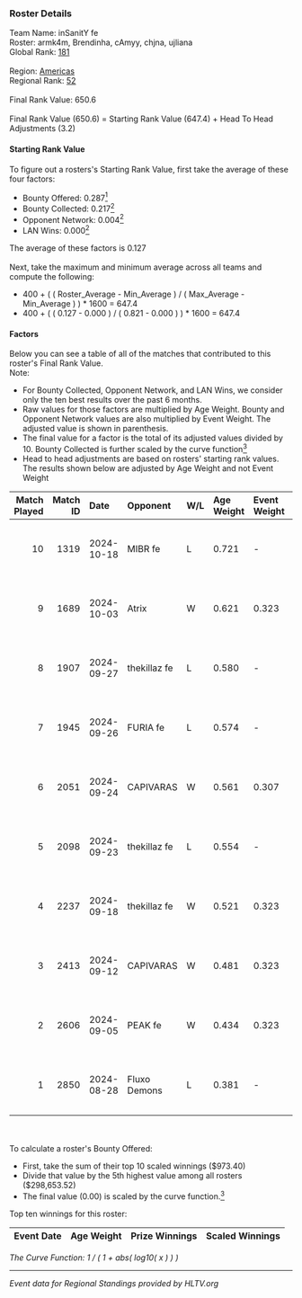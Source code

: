 ### Roster Details<br />
Team Name: inSanitY fe<br />
Roster: armk4m, Brendinha, cAmyy, chjna, ujliana<br />
Global Rank: [181](../../standings_global_2024_12_31.md)<br />
<br />
Region: [Americas]( ../../standings_americas_2024_12_31.md)<br />
Regional Rank: [52]( ../../standings_americas_2024_12_31.md)<br />
<br />
Final Rank Value:  650.6<br />
<br />
Final Rank Value (650.6) = Starting Rank Value (647.4) + Head To Head Adjustments (3.2)<br />

#### Starting Rank Value<br />
To figure out a rosters's Starting Rank Value, first take the average of these four factors:<br />
- Bounty Offered: 0.287[<sup>1</sup>](#table2)
- Bounty Collected: 0.217[<sup>2</sup>](#table1)
- Opponent Network: 0.004[<sup>2</sup>](#table1)
- LAN Wins: 0.000[<sup>2</sup>](#table1)

The average of these factors is 0.127<br />
<br />
Next, take the maximum and minimum average across all teams and compute the following:<br />
- 400 + ( ( Roster_Average - Min_Average ) / ( Max_Average - Min_Average ) ) * 1600 = 647.4
- 400 + ( ( 0.127 - 0.000 ) / ( 0.821 - 0.000 ) ) * 1600 = 647.4


#### Factors<br />
Below you can see a table of all of the matches that contributed to this roster's Final Rank Value.<br />
Note:<br />

- For Bounty Collected, Opponent Network, and LAN Wins, we consider only the ten best results over the past 6 months.
- Raw values for those factors are multiplied by Age Weight. Bounty and Opponent Network values are also multiplied by Event Weight. The adjusted value is shown in parenthesis.
- The final value for a factor is the total of its adjusted values divided by 10. Bounty Collected is further scaled by the curve function[<sup>3</sup>](#curveFunction)
- Head to head adjustments are based on rosters' starting rank values. The results shown below are adjusted by Age Weight and not Event Weight
<span id="table1"></span><br />


| Match Played | Match ID | Date       | Opponent     | W/L | Age Weight | Event Weight | Bounty Collected | Opponent Network | LAN Wins  | H2H Adj. | Roster                                   |
| -: | -: | :- | :- | :- | :- | :- | :- | :- | :- | -: | :- |
|           10 |     1319 | 2024-10-18 | MIBR fe      | L   | 0.721      | -            | -                | -                | -         |    -9.67 | armk4m, Brendinha, cAmyy, chjna, ujliana |
|            9 |     1689 | 2024-10-03 | Atrix        | W   | 0.621      | 0.323        | 0.004 (0.001)    | 0.115 (0.023)    | 0 (0.000) |    10.33 | armk4m, Brendinha, cAmyy, chjna, ujliana |
|            8 |     1907 | 2024-09-27 | thekillaz fe | L   | 0.580      | -            | -                | -                | -         |    -9.48 | armk4m, Brendinha, cAmyy, chjna, ujliana |
|            7 |     1945 | 2024-09-26 | FURIA fe     | L   | 0.574      | -            | -                | -                | -         |    -0.71 | armk4m, Brendinha, cAmyy, chjna, ujliana |
|            6 |     2051 | 2024-09-24 | CAPIVARAS    | W   | 0.561      | 0.307        | 0.003 (0.000)    | 0.000 (0.000)    | 0 (0.000) |     5.61 | armk4m, Brendinha, cAmyy, chjna, ujliana |
|            5 |     2098 | 2024-09-23 | thekillaz fe | L   | 0.554      | -            | -                | -                | -         |    -9.18 | armk4m, Brendinha, cAmyy, chjna, ujliana |
|            4 |     2237 | 2024-09-18 | thekillaz fe | W   | 0.521      | 0.323        | 0.003 (0.001)    | 0.073 (0.012)    | 0 (0.000) |     7.92 | armk4m, Brendinha, cAmyy, chjna, ujliana |
|            3 |     2413 | 2024-09-12 | CAPIVARAS    | W   | 0.481      | 0.323        | 0.003 (0.000)    | 0.000 (0.000)    | 0 (0.000) |     5.08 | armk4m, Brendinha, cAmyy, chjna, ujliana |
|            2 |     2606 | 2024-09-05 | PEAK fe      | W   | 0.434      | 0.323        | 0.003 (0.000)    | 0.031 (0.004)    | 0 (0.000) |     6.39 | armk4m, Brendinha, cAmyy, chjna, ujliana |
|            1 |     2850 | 2024-08-28 | Fluxo Demons | L   | 0.381      | -            | -                | -                | -         |    -3.06 | armk4m, Brendinha, cAmyy, chjna, ujliana |

<br />
<span id="table2"></span><br />
To calculate a roster's Bounty Offered:<br />

- First, take the sum of their top 10 scaled winnings ($973.40)
- Divide that value by the 5th highest value among all rosters ($298,653.52)
- The final value (0.00) is scaled by the curve function.[<sup>3</sup>](#curveFunction)

Top ten winnings for this roster:<br />

| Event Date | Age Weight | Prize Winnings | Scaled Winnings |
| :- | -: | :- | :- |


<span id="curveFunction"></span>_The Curve Function: 1 / ( 1 + abs( log10( x ) ) )_<br />

---
_Event data for Regional Standings provided by HLTV.org_<br />
